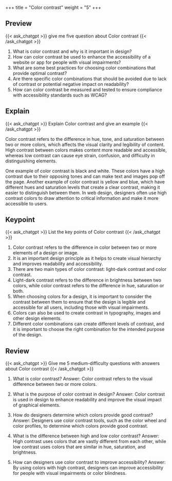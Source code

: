 +++
title = "Color contrast"
weight = "5"
+++
## Preview
{{< ask_chatgpt >}}
give me five question about Color contrast
{{< /ask_chatgpt >}}



1. What is color contrast and why is it important in design?
2. How can color contrast be used to enhance the accessibility of a website or app for people with visual impairments?
3. What are some best practices for choosing color combinations that provide optimal contrast?
4. Are there specific color combinations that should be avoided due to lack of contrast or potential negative impact on readability?
5. How can color contrast be measured and tested to ensure compliance with accessibility standards such as WCAG?   

## Explain
{{< ask_chatgpt >}}
Explain Color contrast and give an example
{{< /ask_chatgpt >}}



Color contrast refers to the difference in hue, tone, and saturation between two or more colors, which affects the visual clarity and legibility of content. High contrast between colors makes content more readable and accessible, whereas low contrast can cause eye strain, confusion, and difficulty in distinguishing elements.

One example of color contrast is black and white. These colors have a high contrast due to their opposing tones and can make text and images pop off the page. Another example of color contrast is yellow and blue, which have different hues and saturation levels that create a clear contrast, making it easier to distinguish between them. In web design, designers often use high contrast colors to draw attention to critical information and make it more accessible to users.   

## Keypoint
{{< ask_chatgpt >}}
List the key points of Color contrast
{{< /ask_chatgpt >}}



1. Color contrast refers to the difference in color between two or more elements of a design or image.
2. It is an important design principle as it helps to create visual hierarchy and improves readability and accessibility.
3. There are two main types of color contrast: light-dark contrast and color contrast.
4. Light-dark contrast refers to the difference in brightness between two colors, while color contrast refers to the difference in hue, saturation or both.
5. When choosing colors for a design, it is important to consider the contrast between them to ensure that the design is legible and accessible for all users, including those with visual impairments.
6. Colors can also be used to create contrast in typography, images and other design elements.
7. Different color combinations can create different levels of contrast, and it is important to choose the right combination for the intended purpose of the design.   

## Review
{{< ask_chatgpt >}}
Give me 5 medium-difficulty questions with answers about Color contrast
{{< /ask_chatgpt >}}



1. What is color contrast?
Answer: Color contrast refers to the visual difference between two or more colors.

2. What is the purpose of color contrast in design?
Answer: Color contrast is used in design to enhance readability and improve the visual impact of graphical elements.

3. How do designers determine which colors provide good contrast?
Answer: Designers use color contrast tools, such as the color wheel and color profiles, to determine which colors provide good contrast.

4. What is the difference between high and low color contrast?
Answer: High contrast uses colors that are vastly different from each other, while low contrast uses colors that are similar in hue, saturation, and brightness.

5. How can designers use color contrast to improve accessibility?
Answer: By using colors with high contrast, designers can improve accessibility for people with visual impairments or color blindness.   

